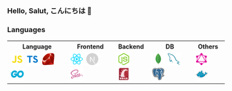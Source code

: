 ### Hello, Salut, こんにちは 👋

### Languages

<table>
  <tr>
    <th>Language</th>
    <th>Frontend</th>
    <th>Backend</th>
    <th>DB</th>
    <th>Others</th>
  </tr>
  <tr>
    <td>
      <img src="https://raw.githubusercontent.com/vscode-icons/vscode-icons/master/icons/file_type_js.svg" width="32" height="32">
      <img src="https://raw.githubusercontent.com/vscode-icons/vscode-icons/master/icons/file_type_typescript.svg" width="32" height="32">
      <img src="https://raw.githubusercontent.com/vscode-icons/vscode-icons/master/icons/file_type_ruby.svg" width="32" height="32">
      <img src="https://raw.githubusercontent.com/vscode-icons/vscode-icons/master/icons/file_type_go.svg" width="32" height="32">
    </td>
    <td>
      <img src="https://raw.githubusercontent.com/vscode-icons/vscode-icons/master/icons/file_type_reactjs.svg" width="32" height="32">
      <img src="https://raw.githubusercontent.com/vscode-icons/vscode-icons/master/icons/file_type_next.svg" width="32" height="32">
      <img src="https://raw.githubusercontent.com/vscode-icons/vscode-icons/master/icons/file_type_sass.svg" width="32" height="32">
    </td>
    <td>
      <img src="https://raw.githubusercontent.com/vscode-icons/vscode-icons/master/icons/file_type_node.svg" width="32" height="32">
      <img src="https://raw.githubusercontent.com/vscode-icons/vscode-icons/master/icons/file_type_rails.svg" width="32" height="32">
    </td>
    <td>
      <img src="https://raw.githubusercontent.com/vscode-icons/vscode-icons/master/icons/file_type_mongo.svg" width="32" height="32">
      <img src="https://raw.githubusercontent.com/vscode-icons/vscode-icons/master/icons/file_type_mysql.svg" width="32" height="32">
      <img src="https://raw.githubusercontent.com/vscode-icons/vscode-icons/master/icons/file_type_pgsql.svg" width="32" height="32">
    </td>
    <td>
      <img src="https://raw.githubusercontent.com/vscode-icons/vscode-icons/master/icons/file_type_graphql.svg" width="32" height="32">
      <img src="https://raw.githubusercontent.com/vscode-icons/vscode-icons/master/icons/file_type_docker.svg" width="32" height="32">
    </td>
  </tr>
</table>


